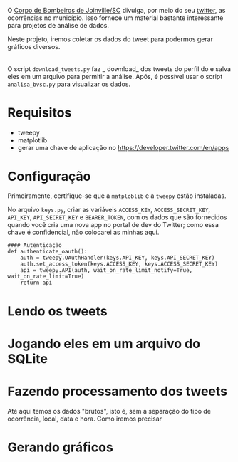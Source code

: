O [Corpo de Bombeiros de Joinville/SC](http://www.cbvj.com.br/) divulga, por meio do seu [twitter](https://twitter.com/bvsc_joinville), as ocorrências no município. Isso fornece um material bastante interessante para projetos de análise de dados.

Neste projeto, iremos coletar os dados do tweet para podermos gerar gráficos diversos.

######

O script `download_tweets.py` faz _
download_ dos tweets do perfil do  e salva eles em um arquivo para permitir a análise. Após, é possível usar o script `analisa_bvsc.py` para visualizar os dados.

# Requisitos
* tweepy
* matplotlib
* gerar uma chave de aplicação no https://developer.twitter.com/en/apps

# Configuração

Primeiramente, certifique-se que a `matploblib` e a `tweepy` estão instaladas.

No arquivo `keys.py`, criar as variáveis `ACCESS_KEY`, `ACCESS_SECRET_KEY`, `API_KEY`, `API_SECRET_KEY` e `BEARER_TOKEN`, com os dados que são fornecidos quando você cria uma nova app no portal de dev do Twitter; como essa chave é confidencial, não colocarei as minhas aqui.

    #### Autenticação
    def authenticate_oauth():
        auth = tweepy.OAuthHandler(keys.API_KEY, keys.API_SECRET_KEY)
        auth.set_access_token(keys.ACCESS_KEY, keys.ACCESS_SECRET_KEY)
        api = tweepy.API(auth, wait_on_rate_limit_notify=True, wait_on_rate_limit=True)
        return api


# Lendo os tweets

# Jogando eles em um arquivo do SQLite

# Fazendo processamento dos tweets
Até aqui temos os dados "brutos", isto é, sem a separação do tipo de ocorrência, local, data e hora. Como iremos precisar


# Gerando gráficos